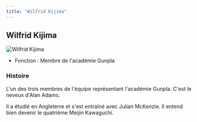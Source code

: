 ```yaml
---
title: "Wilfrid Kijima"
---
```


Wilfrid Kijima
--------------


![Wilfrid Kijima](/images/stories/saga/gundambftry/persos/wilfrid-kijima.png)


* Fonction : Membre de l'académie Gunpla


### Histoire


L'un des trois membres de l'équipe représentant l'académie Gunpla. C'est le neveux d'Alan Adams.


Il a étudié en Angleterre et s'est entraîné avec Julian McKenzie. Il entend bien devenir le quatrième Meijin Kawaguchi.



